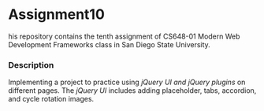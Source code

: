# Assignment10

his repository contains the tenth assignment of CS648-01 Modern Web Development Frameworks class in San Diego State University.

 ### **Description**
 Implementing a project to practice using  _jQuery UI and jQuery plugins_ on different pages. The _jQuery UI_ includes adding placeholder, tabs, accordion, and cycle rotation images.
 
